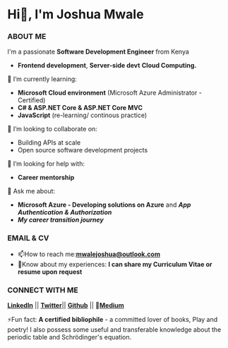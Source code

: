 # Hi👋, I'm Joshua Mwale 

### ABOUT ME
I'm a passionate **Software Development Engineer** from Kenya
* **Frontend development**, **Server-side devt** **Cloud Computing.**

🌱 I’m currently learning: 
* **Microsoft Cloud environment** (Microsoft Azure Administrator - Certified)
* **C# & ASP.NET Core & ASP.NET Core MVC** 
* **JavaScript** (re-learning/ continous practice)

👯 I’m looking to collaborate on:
* Building APIs at scale
* Open source software development projects
 
🤔 I’m looking for help with:
* **Career mentorship**

💬 Ask me about:
* **Microsoft Azure - Developing solutions on Azure** and ***App Authentication & Authorization***
* ***My career transition journey***

### EMAIL & CV
* 📫How to reach me:**mwalejoshua@outlook.com**
* 📄Know about my experiences: **I can share my Curriculum Vitae or resume upon request**
 
 ### CONNECT WITH ME
[**LinkedIn**](https://www.linkedin.com/in/joshua-mwale-8a8a3557/) || [**Twitter**](https://twitter.com/joshua_mwale)|| [**Github**](https://github.com/joshuamwale) || 📝[**Medium**](https://medium.com/@mwale_josh)

⚡Fun fact: **A certified bibliophile** - a committed lover of books, Play and poetry! I also possess some useful and transferable knowledge about the periodic table and Schrödinger's equation.



